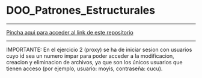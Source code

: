 # DOO_Patrones_Estructurales

---

[Pincha aqui para acceder al link de este repositorio](https://github.com/rnoguer22/DOO_Patrones_Estructurales.git)

---

IMPORTANTE: En el ejercicio 2 (proxy) se ha de iniciar sesion con usuarios cuyo id sea un numero impar para poder acceder a la modificacion, creacion y eliminacion de archivos, ya que son los únicos usuarios que tienen acceso (por ejemplo, usuario: moyis, contraseña: cucu).
